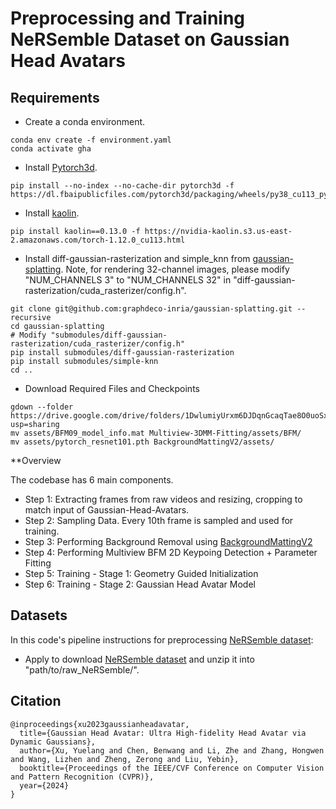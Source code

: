 # Preprocessing and Training NeRSemble Dataset on Gaussian Head Avatars

## Requirements

* Create a conda environment.
```
conda env create -f environment.yaml
conda activate gha
```
* Install [Pytorch3d](https://github.com/facebookresearch/pytorch3d).
```
pip install --no-index --no-cache-dir pytorch3d -f https://dl.fbaipublicfiles.com/pytorch3d/packaging/wheels/py38_cu113_pyt1120/download.html
```
* Install [kaolin](https://github.com/NVIDIAGameWorks/kaolin).
```
pip install kaolin==0.13.0 -f https://nvidia-kaolin.s3.us-east-2.amazonaws.com/torch-1.12.0_cu113.html
```
* Install diff-gaussian-rasterization and simple_knn from [gaussian-splatting](https://github.com/graphdeco-inria/gaussian-splatting). Note, for rendering 32-channel images, please modify "NUM_CHANNELS 3" to "NUM_CHANNELS 32" in "diff-gaussian-rasterization/cuda_rasterizer/config.h".
```
git clone git@github.com:graphdeco-inria/gaussian-splatting.git --recursive
cd gaussian-splatting
# Modify "submodules/diff-gaussian-rasterization/cuda_rasterizer/config.h"
pip install submodules/diff-gaussian-rasterization
pip install submodules/simple-knn
cd ..
```
* Download Required Files and Checkpoints
```
gdown --folder https://drive.google.com/drive/folders/1DwlumiyUrxm6DJDqnGcaqTae8O0uoSxZ?usp=sharing
mv assets/BFM09_model_info.mat Multiview-3DMM-Fitting/assets/BFM/
mv assets/pytorch_resnet101.pth BackgroundMattingV2/assets/
```

**Overview 

The codebase has 6 main components.
- Step 1: Extracting frames from raw videos and resizing, cropping to match input of Gaussian-Head-Avatars. 
- Step 2: Sampling Data. Every 10th frame is sampled and used for training. 
- Step 3: Performing Background Removal using [BackgroundMattingV2](https://github.com/PeterL1n/BackgroundMattingV2)
- Step 4: Performing Multiview BFM 2D Keypoing Detection + Parameter Fitting
- Step 5: Training - Stage 1: Geometry Guided Initialization 
- Step 6: Training - Stage 2: Gaussian Head Avatar Model


## Datasets
In this code's pipeline instructions for preprocessing [NeRSemble dataset](https://tobias-kirschstein.github.io/nersemble/):
* Apply to download [NeRSemble dataset](https://tobias-kirschstein.github.io/nersemble/) and unzip it into "path/to/raw_NeRSemble/".



## Citation
```
@inproceedings{xu2023gaussianheadavatar,
  title={Gaussian Head Avatar: Ultra High-fidelity Head Avatar via Dynamic Gaussians},
  author={Xu, Yuelang and Chen, Benwang and Li, Zhe and Zhang, Hongwen and Wang, Lizhen and Zheng, Zerong and Liu, Yebin},
  booktitle={Proceedings of the IEEE/CVF Conference on Computer Vision and Pattern Recognition (CVPR)},
  year={2024}
}